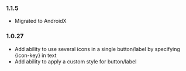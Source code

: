 ### 1.1.5
* Migrated to AndroidX

### 1.0.27
* Add ability to use several icons in a single button/label by specifying {icon-key} in text
* Add ability to apply a custom style for button/label
